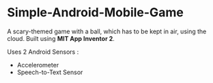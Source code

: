 # Simple-Android-Mobile-Game
A scary-themed game with a ball, which has to be kept in air, using the cloud. Built using **MIT App Inventor 2**.

Uses 2 Android Sensors :
- Accelerometer
- Speech-to-Text Sensor

